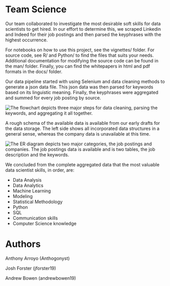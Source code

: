 <h1> Team Science </h1>

Our team collaborated to investigate the most desirable soft skills for data scientists to get hired.
In our effort to determine this, we scraped Linkedin and Indeed for their job postings and then parsed the keyphrases with the highest occurrence.

For notebooks on how to use this project, see the vignettes/ folder.
For source code, see R/ and Python/ to find the files that suits your needs.
Additional documentation for modifying the source code can be found in the man/ folder.
Finally, you can find the whitepapers in html and pdf formats in the docs/ folder.

Our data pipeline started with using Selenium and data cleaning methods to generate a json data file.
This json data was then parsed for keywords based on its linguistic meaning.
Finally, the keyphrases were aggregated and summed for every job posting by source.

![The flowchart depicts three major steps for data cleaning, parsing the keywords, and aggregating it all together.](./docs/img/Database_flowchart.png)

A rough schema of the available data is available from our early drafts for the data storage.
The left side shows all incorporated data structures in a general sense, whereas the company data is unavailable at this time.

![The ER diagram depicts two major categories, the job postings and companies. The job postings data is available and is two tables, the job description and the keywords.](./docs/img/Database_draft_221013.png)

We concluded from the complete aggregated data that the most valuable data scientist skills, in order, are:
  - Data Analysis
  - Data Analytics
  - Machine Learning
  - Modeling
  - Statistical Methodology
  - Python
  - SQL
  - Communication skills
  - Computer Science knowledge


<h1> Authors </h1>

Anthony Arroyo (Anthogonyst)

Josh Forster (jforster19)

Andrew Bowen (andrewbowen19)
